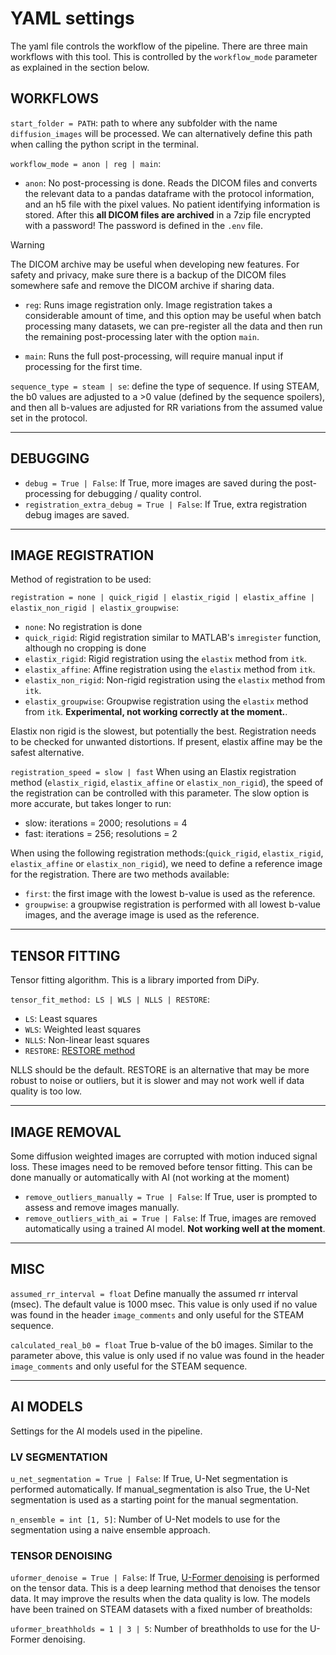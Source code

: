 # YAML settings

The yaml file controls the workflow of the pipeline.
There are three main workflows with this tool.
This is controlled by the `workflow_mode` parameter as explained in the section below.

## WORKFLOWS

`start_folder = PATH`: path to where any subfolder with the name `diffusion_images` will be processed.
We can alternatively define this path when calling the python script in the terminal.

`workflow_mode = anon | reg | main`:

- `anon`: No post-processing is done. Reads the DICOM files and converts the relevant data to a pandas dataframe with the protocol information, and an h5 file with the pixel values. No patient identifying information is stored. After this **all DICOM files are archived** in a 7zip file encrypted with a password!
The password is defined in the `.env` file.

>[!WARNING]
> The DICOM archive may be useful when developing new features. For safety and privacy, make sure there is a backup of the DICOM files somewhere safe and remove the DICOM archive if sharing data.

- `reg`: Runs image registration only. Image registration takes a considerable amount of time, and this option may be useful when batch processing many datasets, we can pre-register all the data and then run the remaining post-processing later with the option `main`.
  
- `main`: Runs the full post-processing, will require manual input if processing for the first time.

`sequence_type = steam | se`: define the type of sequence. If using STEAM, the b0 values are adjusted to a >0 value (defined by the sequence spoilers), and then all b-values are adjusted for RR variations from the assumed value set in the protocol.

---

## DEBUGGING

- `debug = True | False`: If True, more images are saved during the post-processing for debugging / quality control.
- `registration_extra_debug = True | False`: If True, extra registration debug images are saved.

---

## IMAGE REGISTRATION

Method of registration to be used:

`registration = none | quick_rigid | elastix_rigid | elastix_affine | elastix_non_rigid | elastix_groupwise`:

- `none`: No registration is done
- `quick_rigid`: Rigid registration similar to MATLAB's `imregister` function, although no cropping is done
- `elastix_rigid`: Rigid registration using the `elastix` method from `itk`.
- `elastix_affine`: Affine registration using the `elastix` method from `itk`.
- `elastix_non_rigid`: Non-rigid registration using the `elastix` method from `itk`.
- `elastix_groupwise`: Groupwise registration using the `elastix` method from `itk`. **Experimental, not working correctly at the moment.**.

Elastix non rigid is the slowest, but potentially the best. Registration needs to be checked for unwanted distortions.
If present, elastix affine may be the safest alternative.

`registration_speed = slow | fast`
When using an Elastix registration method (`elastix_rigid`, `elastix_affine` or `elastix_non_rigid`),
the speed of the registration can be controlled with this parameter.
The slow option is more accurate, but takes longer to run:

- slow: iterations = 2000; resolutions = 4
- fast: iterations = 256; resolutions = 2

When using the following registration methods:(`quick_rigid`, `elastix_rigid`, `elastix_affine` or `elastix_non_rigid`),
we need to define a reference image for the registration. There are two methods available:

- `first`: the first image with the lowest b-value is used as the reference.
- `groupwise`: a groupwise registration is performed with all lowest b-value images,
and the average image is used as the reference.

---

## TENSOR FITTING

Tensor fitting algorithm. This is a library imported from DiPy.

`tensor_fit_method: LS | WLS | NLLS | RESTORE`:

- `LS`: Least squares
- `WLS`: Weighted least squares
- `NLLS`: Non-linear least squares
- `RESTORE`: [RESTORE method](https://onlinelibrary.wiley.com/doi/10.1002/mrm.20426)

NLLS should be the default.
RESTORE is an alternative that may be more robust to noise or outliers,
but it is slower and may not work well if data quality is too low.

---

## IMAGE REMOVAL

Some diffusion weighted images are corrupted with motion induced signal loss.
These images need to be removed before tensor fitting.
This can be done manually or automatically with AI (not working at the moment)

- `remove_outliers_manually = True | False`: If True, user is prompted to assess and remove images manually.
- `remove_outliers_with_ai = True | False`: If True, images are removed automatically using a trained AI model. **Not working well at the moment**.

---

## MISC

`assumed_rr_interval = float` Define manually the assumed rr interval (msec). The default value is 1000 msec.
This value is only used if no value was found in the header `image_comments` and only useful for the STEAM sequence.

`calculated_real_b0 = float` True b-value of the b0 images. Similar to the parameter above,
this value is only used if no value was found in the header `image_comments` and only useful for the STEAM sequence.

---

## AI MODELS

Settings for the AI models used in the pipeline.

### LV SEGMENTATION

`u_net_segmentation = True | False`: If True, U-Net segmentation is performed automatically.
If manual_segmentation is also True, the U-Net segmentation is used as a starting point for the manual segmentation.

`n_ensemble = int [1, 5]`: Number of U-Net models to use for the segmentation using a naive ensemble approach.

### TENSOR DENOISING

`uformer_denoise = True | False`: If True, [U-Former denoising](https://link.springer.com/chapter/10.1007/978-3-031-12053-4_8)
is performed on the tensor data.
This is a deep learning method that denoises the tensor data.
It may improve the results when the data quality is low.
The models have been trained on STEAM datasets with a fixed number of breatholds:

`uformer_breathholds = 1 | 3 | 5`: Number of breathholds to use for the U-Former denoising.
